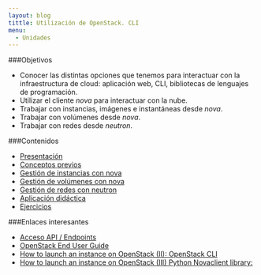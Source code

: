 ```yaml
---
layout: blog
tittle: Utilización de OpenStack. CLI
menu:
  - Unidades
---
```

###Objetivos

* Conocer las distintas opciones que tenemos para interactuar con la
  infraestructura de cloud: aplicación web, CLI, bibliotecas de
  lenguajes de programación.
* Utilizar el cliente *nova* para interactuar con la nube.
* Trabajar con instancias, imágenes e instantáneas desde *nova*.
* Trabajar con volúmenes desde *nova*.
* Trabajar con redes desde *neutron*.

###Contenidos

* [Presentación](presentacion)
* [Conceptos previos](previos)
* [Gestión de instancias con nova](instancia)
* [Gestión de volúmenes con nova](volumen)
* [Gestión de redes con neutron](red)
* [Aplicación didáctica](aula)
* [Ejercicios](ejercicios)

###Enlaces interesantes

* [Acceso API / Endpoints](https://docs.stackops.net/endpoints-plugin-es.html)
* [OpenStack End User Guide](http://docs.openstack.org/user-guide/content/index.html)
* [How to launch an instance on OpenStack (II): OpenStack CLI](http://albertomolina.wordpress.com/2013/11/20/how-to-launch-an-instance-on-openstack-ii-openstack-cli/)
* [How to launch an instance on OpenStack (III) Python Novaclient library:](https://albertomolina.wordpress.com/2013/11/20/how-to-launch-an-instance-on-openstack-iii-python-novaclient-library/)
